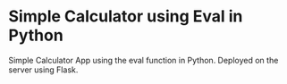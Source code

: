 # Simple Calculator using Eval in Python
Simple Calculator App using the eval function in Python. Deployed on the server using Flask.
